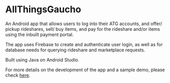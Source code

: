 # AllThingsGaucho

An Android app that allows users to log into their ATG accounts, and offer/ pickup rideshares, sell/ buy items, and pay for the rideshare and/or items using the inbuilt payment portal.

The app uses Firebase to create and authenticate user login, as well as for database needs for querying rideshare and marketplace requests.

Built using Java on Android Studio.

For more details on the development of the app and a sample demo, please check [here](https://sites.google.com/view/all-things-gaucho/home).

